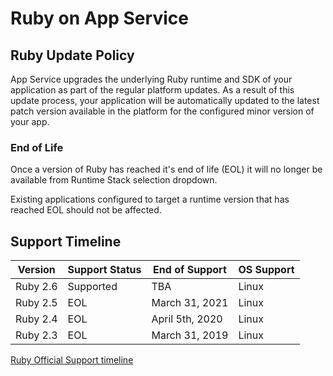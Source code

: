 # Ruby on App Service

## Ruby Update Policy

App Service upgrades the underlying Ruby runtime and SDK of your application as part of the regular platform updates. As a result of this update process, your application will be automatically updated to the latest patch version available in the platform for the configured minor version of your app.

### End of Life

Once a version of Ruby has reached it's end of life (EOL) it will no longer be available from Runtime Stack selection dropdown.

Existing applications configured to target a runtime version that has reached EOL should not be affected.

## Support Timeline

| Version  | Support Status  |   End of Support  |   OS Support    |
|----------| --------------- | ----------------- |---------------- |
| Ruby 2.6 | Supported       | TBA               | Linux |
| Ruby 2.5 | EOL             | March 31, 2021    | Linux |
| Ruby 2.4 | EOL             | April 5th, 2020   | Linux |
| Ruby 2.3 | EOL             | March 31, 2019    | Linux |

[Ruby Official Support timeline](https://www.ruby-lang.org/en/downloads/branches/)
